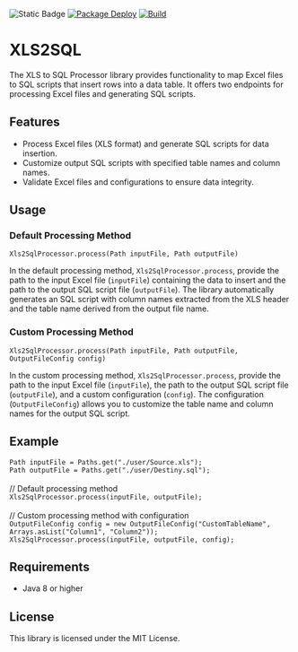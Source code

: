 ![Static Badge](https://img.shields.io/badge/License-MIT-yellow?link=https%3A%2F%2Fopensource.org%2Flicense%2FMIT)
[![Package Deploy](https://github.com/KrzyZyb/XLS2SQL/actions/workflows/maven-publish.yml/badge.svg)](https://github.com/KrzyZyb/XLS2SQL/actions/workflows/maven-publish.yml)
[![Build](https://github.com/KrzyZyb/XLS2SQL/actions/workflows/maven.yml/badge.svg)](https://github.com/KrzyZyb/XLS2SQL/actions/workflows/maven.yml)


<!DOCTYPE html>
<html lang="en">
<body>
<div class="markdown prose w-full break-words dark:prose-invert light">
  <h1>XLS2SQL</h1>
  <p>The XLS to SQL Processor library provides functionality to map Excel files to SQL scripts that insert rows into a
    data table. It offers two endpoints for processing Excel files and generating SQL scripts.</p>
  <h2>Features</h2>
  <ul>
    <li>Process Excel files (XLS format) and generate SQL scripts for data insertion.</li>
    <li>Customize output SQL scripts with specified table names and column names.</li>
    <li>Validate Excel files and configurations to ensure data integrity.</li>
  </ul>
  <h2>Usage</h2>
  <h3>Default Processing Method</h3>
  <pre><div class="dark bg-gray-950 rounded-md border-[0.5px] border-token-border-medium"><div
      class="flex items-center relative text-token-text-secondary bg-token-main-surface-secondary px-4 py-2 text-xs font-sans justify-between rounded-t-md"><div
      class="flex items-center"><span class="" data-state="closed"></span></div></div><div class="p-4 overflow-y-auto"><code
      class="!whitespace-pre hljs language-java">Xls2SqlProcessor.process(Path inputFile, Path outputFile)
</code></div></div></pre>
  <p>In the default processing method, <code>Xls2SqlProcessor.process</code>, provide the path to the input Excel file (<code>inputFile</code>)
    containing the data to insert and the path to the output SQL script file (<code>outputFile</code>). The library
    automatically generates an SQL script with column names extracted from the XLS header and the table name derived
    from the output file name.</p>
  <h3>Custom Processing Method</h3>
  <pre><div class="dark bg-gray-950 rounded-md border-[0.5px] border-token-border-medium"><div
      class="flex items-center relative text-token-text-secondary bg-token-main-surface-secondary px-4 py-2 text-xs font-sans justify-between rounded-t-md"><div
      class="flex items-center"><span class="" data-state="closed"></span></div></div><div class="p-4 overflow-y-auto"><code
      class="!whitespace-pre hljs language-java">Xls2SqlProcessor.process(Path inputFile, Path outputFile, OutputFileConfig config)
</code></div></div></pre>
  <p>In the custom processing method, <code>Xls2SqlProcessor.process</code>, provide the path to the input Excel file
    (<code>inputFile</code>), the path to the output SQL script file (<code>outputFile</code>), and a custom
    configuration (<code>config</code>). The configuration (<code>OutputFileConfig</code>) allows you to customize the
    table name and column names for the output SQL script.</p>
  <h2>Example</h2>
  <div><code>Path inputFile = Paths.get("./user/Source.xls");</code></div>
  <div><code>Path outputFile = Paths.get("./user/Destiny.sql");</code></div>
<br>
<div>// Default processing method</div>
<div><code>Xls2SqlProcessor.process(inputFile, outputFile);</code></div>
<br>
<div>// Custom processing method with configuration</div>
<div><code>OutputFileConfig config = new OutputFileConfig("CustomTableName", Arrays.asList("Column1", "Column2"));</code></div>
<div><code>Xls2SqlProcessor.process(inputFile, outputFile, config);</code></div>
</code></div></div></pre>
  <h2>Requirements</h2>
  <ul>
    <li>Java 8 or higher</li>
  </ul>
  <h2>License</h2>
  <p>This library is licensed under the MIT License.</p>
</div>
</body>
</html>
